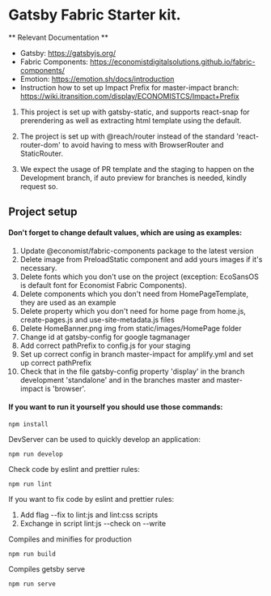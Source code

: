 # Gatsby Fabric Starter kit.

** Relevant Documentation **

- Gatsby: https://gatsbyjs.org/
- Fabric Components: https://economistdigitalsolutions.github.io/fabric-components/
- Emotion: https://emotion.sh/docs/introduction
- Instruction how to set up Impact Prefix for master-impact branch: https://wiki.itransition.com/display/ECONOMISTCS/Impact+Prefix

1. This project is set up with gatsby-static, and supports react-snap for prerendering as well as extracting html template using the default.

2. The project is set up with @reach/router instead of the standard 'react-router-dom' to avoid having to mess with BrowserRouter and StaticRouter.

3. We expect the usage of PR template and the staging to happen on the Development branch, if auto preview for branches is needed, kindly request so.

## Project setup

#### Don't forget to change default values, which are using as examples:

1. Update @economist/fabric-components package to the latest version
2. Delete image from PreloadStatic component and add yours images if it's necessary.
3. Delete fonts which you don't use on the project (exception: EcoSansOS is default font for Economist Fabric Components).
4. Delete components which you don't need from HomePageTemplate, they are used as an example
5. Delete property which you don't need for home page from home.js, create-pages.js and use-site-metadata.js files
6. Delete HomeBanner.png img from static/images/HomePage folder
7. Change id at gatsby-config for google tagmanager
8. Add correct pathPrefix to config.js for your staging
9. Set up correct config in branch master-impact for amplify.yml and set up correct pathPrefix
10. Check that in the file gatsby-config property 'display' in the branch development 'standalone' and in the branches master and master-impact is 'browser'.

#### If you want to run it yourself you should use those commands:

```
npm install
```

DevServer can be used to quickly develop an application:

```
npm run develop
```

Check code by eslint and prettier rules:

```
npm run lint
```

If you want to fix code by eslint and prettier rules:

1. Add flag --fix to lint:js and lint:css scripts
2. Exchange in script lint:js --check on --write

Compiles and minifies for production

```
npm run build
```

Compiles getsby serve

```
npm run serve
```
